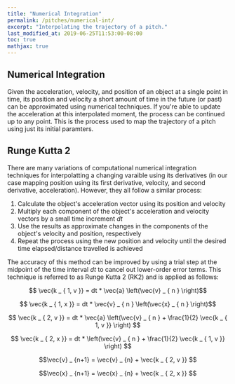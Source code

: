 ```yaml
---
title: "Numerical Integration"
permalink: /pitches/numerical-int/
excerpt: "Interpolating the trajectory of a pitch."
last_modified_at: 2019-06-25T11:53:00-08:00
toc: true
mathjax: true
---
```

## Numerical Integration
Given the acceleration, velocity, and position of an object at a single point in time, its position and velocity a short amount of time in the future (or past) can be approximated using numerical techniques. If you're able to update the acceleration at this interpolated moment, the process can be continued up to any point. This is the process used to map the trajectory of a pitch using just its initial paramters.


## Runge Kutta 2
There are many variations of computational numerical integration techniques for interpolatting a changing varaible using its derivatives (in our case mapping position using its first derivative, velocity, and second derivative, acceleration). However, they all follow a similar process:
1. Calculate the object's acceleration vector using its position and velocity
2. Multiply each component of the object's acceleration and velocity vectors by a small time increment  $dt$
3. Use the results as approximate changes in the components of the object's velocity and position, respectively
4. Repeat the process using the new position and velocity until the desired time elapsed/distance travelled is achieved

The accuracy of this method can be improved by using a trial step at the midpoint of the time interval  $dt$ to cancel out lower-order error terms. This technique is referred to as Runge Kutta 2 (RK2) and is applied as follows:

$$ \vec{k _ { 1, v }} = dt * \vec{a} \left(\vec{v} _ { n } \right)$$

$$ \vec{k _ { 1, x }} = dt * \vec{v} _ { n } \left(\vec{x} _ { n } \right)$$


$$ \vec{k _ { 2, v }} = dt * \vec{a} \left(\vec{v} _ { n } + \frac{1}{2} \vec{k _ { 1, v }} \right) $$

$$ \vec{k _ { 2, x }} = dt * \left(\vec{v} _ { n } + \frac{1}{2} \vec{k _ { 1, v }} \right) $$


$$\vec{v} _ {n+1} = \vec{v} _ {n} + \vec{k _ { 2, v }} $$

$$\vec{x} _ {n+1} = \vec{x} _ {n} + \vec{k _ { 2, x }} $$

